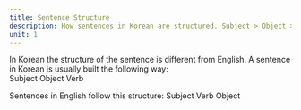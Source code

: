 ```yaml
---
title: Sentence Structure
description: How sentences in Korean are structured. Subject > Object > Verb
unit: 1
---
```


In Korean the structure of the sentence is different from English. A sentence in Korean is usually built the following way:  
Subject Object Verb

Sentences in English follow this structure: Subject Verb Object